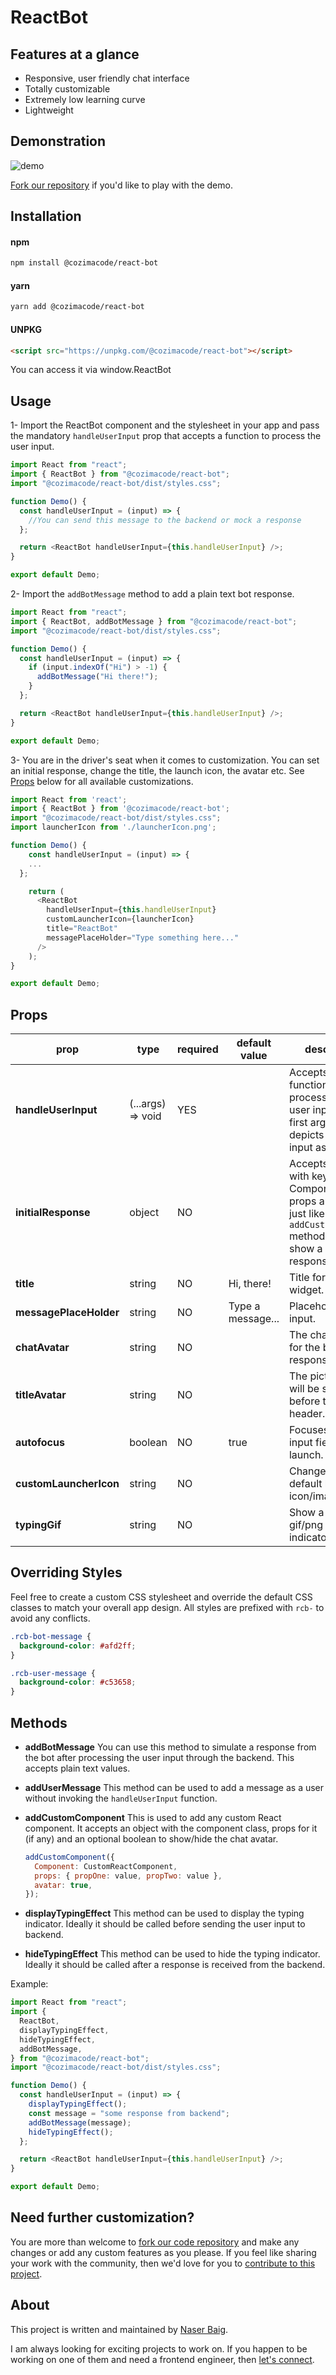 # ReactBot

## Features at a glance

- Responsive, user friendly chat interface
- Totally customizable
- Extremely low learning curve
- Lightweight

## Demonstration

![demo](./demo/react-bot-demo.gif)

[Fork our repository](https://github.com/naser-baig-au4/react-bot "Fork our repository") if you'd like to play with the demo.

## Installation

#### npm

```bash
npm install @cozimacode/react-bot
```

#### yarn

```bash
yarn add @cozimacode/react-bot
```

#### UNPKG

```html
<script src="https://unpkg.com/@cozimacode/react-bot"></script>
```

You can access it via window.ReactBot

## Usage

1- Import the ReactBot component and the stylesheet in your app and pass the mandatory `handleUserInput` prop that accepts a function to process the user input.

```js
import React from "react";
import { ReactBot } from "@cozimacode/react-bot";
import "@cozimacode/react-bot/dist/styles.css";

function Demo() {
  const handleUserInput = (input) => {
    //You can send this message to the backend or mock a response
  };

  return <ReactBot handleUserInput={this.handleUserInput} />;
}

export default Demo;
```

2- Import the `addBotMessage` method to add a plain text bot response.

```js
import React from "react";
import { ReactBot, addBotMessage } from "@cozimacode/react-bot";
import "@cozimacode/react-bot/dist/styles.css";

function Demo() {
  const handleUserInput = (input) => {
    if (input.indexOf("Hi") > -1) {
      addBotMessage("Hi there!");
    }
  };

  return <ReactBot handleUserInput={this.handleUserInput} />;
}

export default Demo;
```

3- You are in the driver's seat when it comes to customization. You can set an initial response, change the title, the launch icon, the avatar etc. See [Props](#props "Props") below for all available customizations.

```js
import React from 'react';
import { ReactBot } from '@cozimacode/react-bot';
import "@cozimacode/react-bot/dist/styles.css";
import launcherIcon from './launcherIcon.png';

function Demo() {
    const handleUserInput = (input) => {
    ...
  };

    return (
      <ReactBot
        handleUserInput={this.handleUserInput}
        customLauncherIcon={launcherIcon}
        title="ReactBot"
        messagePlaceHolder="Type something here..."
      />
    );
}

export default Demo;

```

## Props

| prop                   | type              | required | default value     | description                                                                                                                       |
| ---------------------- | ----------------- | -------- | ----------------- | --------------------------------------------------------------------------------------------------------------------------------- |
| **handleUserInput**    | (...args) => void | YES      |                   | Accepts a function that processes the user input. The first argument depicts the user input as a string.                          |
| **initialResponse**    | object            | NO       |                   | Accepts an object with keys Component, props and avatar, just like `addCustomResponse` method. Use it to show a default response. |
| **title**              | string            | NO       | Hi, there!        | Title for the chat widget.                                                                                                        |
| **messagePlaceHolder** | string            | NO       | Type a message... | Placeholder for input.                                                                                                            |
| **chatAvatar**         | string            | NO       |                   | The chat avatar for the bot response.                                                                                             |
| **titleAvatar**        | string            | NO       |                   | The picture that will be shown before the title in header.                                                                        |
| **autofocus**          | boolean           | NO       | true              | Focuses on the input field on launch.                                                                                             |
| **customLauncherIcon** | string            | NO       |                   | Change the default launcher icon/image.                                                                                           |
| **typingGif**          | string            | NO       |                   | Show a different gif/png for typing indicator.                                                                                    |

## Overriding Styles

Feel free to create a custom CSS stylesheet and override the default CSS classes to match your overall app design. All styles are prefixed with `rcb-` to avoid any conflicts.

```css
.rcb-bot-message {
  background-color: #afd2ff;
}

.rcb-user-message {
  background-color: #c53658;
}
```

## Methods

- **addBotMessage**
  You can use this method to simulate a response from the bot after processing the user input through the backend. This accepts plain text values.

- **addUserMessage**
  This method can be used to add a message as a user without invoking the `handleUserInput` function.

- **addCustomComponent**
  This is used to add any custom React component. It accepts an object with the component class, props for it (if any) and an optional boolean to show/hide the chat avatar.
  ```js
  addCustomComponent({
    Component: CustomReactComponent,
    props: { propOne: value, propTwo: value },
    avatar: true,
  });
  ```
- **displayTypingEffect**
  This method can be used to display the typing indicator. Ideally it should be called before sending the user input to backend.

- **hideTypingEffect**
  This method can be used to hide the typing indicator. Ideally it should be called after a response is received from the backend.

Example:

```js
import React from "react";
import {
  ReactBot,
  displayTypingEffect,
  hideTypingEffect,
  addBotMessage,
} from "@cozimacode/react-bot";
import "@cozimacode/react-bot/dist/styles.css";

function Demo() {
  const handleUserInput = (input) => {
    displayTypingEffect();
    const message = "some response from backend";
    addBotMessage(message);
    hideTypingEffect();
  };

  return <ReactBot handleUserInput={this.handleUserInput} />;
}

export default Demo;
```

## Need further customization?

You are more than welcome to [fork our code repository](https://github.com/naser-baig-au4/react-bot "fork our code repository") and make any changes or add any custom features as you please. If you feel like sharing your work with the community, then we'd love for you to [contribute to this project](https://github.com/naser-baig-au4/react-bot/blob/master/CONTRIBUTING.md "contribute to this project").

## About

This project is written and maintained by [Naser Baig](https://github.com/naser-baig-au4).

I am always looking for exciting projects to work on. If you happen to be working on one of them and need a frontend engineer, then [let's connect](https://www.linkedin.com/in/nasermohdbaig/ "let's connect").
